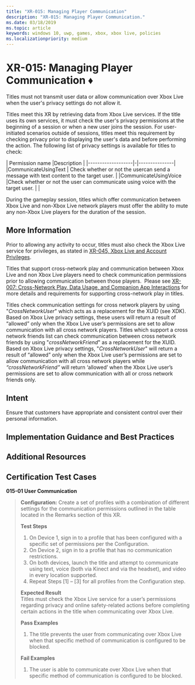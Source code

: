```yaml
---
title: "XR-015: Managing Player Communication"
description: "XR-015: Managing Player Communication."
ms.date: 03/18/2019
ms.topic: article
keywords: windows 10, uwp, games, xbox, xbox live, policies
ms.localizationpriority: medium
---
```


# XR-015: Managing Player Communication &diams; 


Titles must not transmit user data or allow communication over Xbox Live when the user's privacy settings do not allow it.

Titles meet this XR by retrieving data from Xbox Live services. If the title uses its own services, it must check the user's privacy permissions at the beginning of a session or when a new user joins the session. For user-initiated scenarios outside of sessions, titles meet this requirement by checking privacy prior to displaying the user's data and before performing the action. The following list of privacy settings is available for titles to check:


| Permission name |Description |
|-------------------|-|---------------|
|CommunicateUsingText | Check whether or not the usercan send a message with text content to the target user. |
|CommunicateUsingVoice |Check whether or not the user can communicate using voice with the target user. | |

During the gameplay session, titles which offer communication between Xbox Live and non-Xbox Live network players must offer the ability to mute any non-Xbox Live players for the duration of the session.

## More Information

Prior to allowing any activity to occur, titles must also check the Xbox Live service for privileges, as stated in [XR-045, Xbox Live and Account Privileges](XR/XR045.md).

Titles that support cross-network play and communication between Xbox Live and non Xbox Live players need to check communication permissions prior to allowing communication between those players.  Please see [XR-007: Cross-Network Play, Data Usage, and Companion App Interactions](XR/XR007.md) for more details and requirements for supporting cross-network play in titles.

Titles check communication settings for cross network players by using "_CrossNetworkUser_"  which acts as a replacement for the XUID (see XDK). Based on Xbox Live privacy settings, these users will return a result of “allowed” only when the Xbox Live user’s permissions are set to allow communication with all cross network players. Titles which support a cross network friends list can check communication between cross network friends by using "_crossNetworkFriend_" as a replacement for the XUID.  Based on Xbox Live privacy settings, "_CrossNetworkUser_" will return a result of “allowed” only when the Xbox Live user’s permissions are set to allow communication with all cross network players while _“crossNetworkFriend”_ will return ‘allowed’ when the Xbox Live user’s permissions are set to allow communication with all or cross network friends only.   

## Intent
Ensure that customers have appropriate and consistent control over their personal information.


## Implementation Guidance and Best Practices

## Additional Resources


## Certification Test Cases
**015-01 User Communication**   
  
>**Configuration:**   Create a set of profiles with a combination of different settings for the communication permissions outlined in the table located in the Remarks section of this XR.  
>
>**Test Steps**  
>1. On Device 1, sign in to a profile that has been configured with a specific set of permissions per the Configuration.
>2. On Device 2, sign in to a profile that has no communication restrictions.
>3. On both devices, launch the title and attempt to communicate using text, voice (both via Kinect and via the headset), and video in every location supported.
>4. Repeat Steps [1] – [3] for all profiles from the Configuration step.  
>
>**Expected Result**  
>Titles must check the Xbox Live service for a user’s permissions regarding privacy and online safety-related actions before completing certain actions in the title when communicating over Xbox Live.  
>
>**Pass Examples**  
> 1. The title prevents the user from communicating over Xbox Live when that specific method of communication is configured to be blocked.  
>
>**Fail Examples**  
> 1. The user is able to communicate over Xbox Live when that specific method of communication is configured to be blocked.  